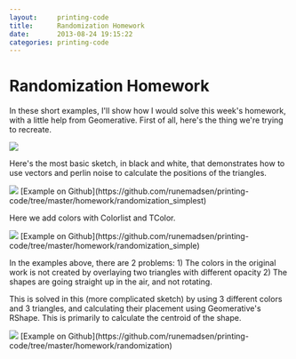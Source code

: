 ```yaml
---
layout:     printing-code
title:      Randomization Homework
date:       2013-08-24 19:15:22
categories: printing-code
---
```


Randomization Homework
======================

In these short examples, I'll show how I would solve this week's homework, with a little help from Geomerative. First of all, here's the thing we're trying to recreate.

<img src="http://runemadsen-2012.s3.amazonaws.com/printing-code-2012/other/pintori5.jpg" data-slideshow="http://runemadsen-2012.s3.amazonaws.com/printing-code-2012/other/pintori5.jpg" />

Here's the most basic sketch, in black and white, that demonstrates how to use vectors and perlin noise to calculate the positions of the triangles.

<img src="http://runemadsen-2012.s3.amazonaws.com/printing-code-2012/homework/randomization_simplest_small.jpg" data-slideshow="http://runemadsen-2012.s3.amazonaws.com/printing-code-2012/homework/randomization_simplest.png" />
[Example on Github](https://github.com/runemadsen/printing-code/tree/master/homework/randomization_simplest)

Here we add colors with Colorlist and TColor.

<img src="http://runemadsen-2012.s3.amazonaws.com/printing-code-2012/homework/randomization_simple_small.jpg" data-slideshow="http://runemadsen-2012.s3.amazonaws.com/printing-code-2012/homework/randomization_simple.png" />
[Example on Github](https://github.com/runemadsen/printing-code/tree/master/homework/randomization_simple)

In the examples above, there are 2 problems: 1) The colors in the original work is not created by overlaying two triangles with different opacity 2) The shapes are going straight up in the air, and not rotating.

This is solved in this (more complicated sketch) by using 3 different colors and 3 triangles, and calculating their placement using Geomerative's RShape. This is primarily to calculate the centroid of the shape.

<img src="http://runemadsen-2012.s3.amazonaws.com/printing-code-2012/homework/randomization_small.jpg" data-slideshow="http://runemadsen-2012.s3.amazonaws.com/printing-code-2012/homework/randomization.png" />
[Example on Github](https://github.com/runemadsen/printing-code/tree/master/homework/randomization)